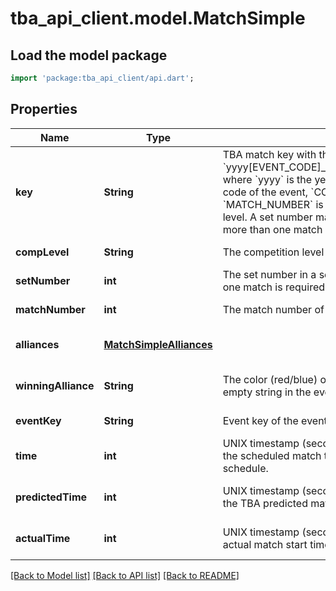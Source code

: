 # tba_api_client.model.MatchSimple

## Load the model package

```dart
import 'package:tba_api_client/api.dart';
```

## Properties

| Name                | Type                                                | Description                                                                                                                                                                                                                                                                                                                                                                                                 | Notes                       |
| ------------------- | --------------------------------------------------- | ----------------------------------------------------------------------------------------------------------------------------------------------------------------------------------------------------------------------------------------------------------------------------------------------------------------------------------------------------------------------------------------------------------- | --------------------------- |
| **key**             | **String**                                          | TBA match key with the format &#x60;yyyy[EVENT_CODE]\_[COMP_LEVEL]m[MATCH_NUMBER]&#x60;, where &#x60;yyyy&#x60; is the year, and &#x60;EVENT_CODE&#x60; is the event code of the event, &#x60;COMP_LEVEL&#x60; is (qm, ef, qf, sf, f), and &#x60;MATCH_NUMBER&#x60; is the match number in the competition level. A set number may append the competition level if more than one match in required per set. | [default to null]           |
| **compLevel**       | **String**                                          | The competition level the match was played at.                                                                                                                                                                                                                                                                                                                                                              | [default to null]           |
| **setNumber**       | **int**                                             | The set number in a series of matches where more than one match is required in the match series.                                                                                                                                                                                                                                                                                                            | [default to null]           |
| **matchNumber**     | **int**                                             | The match number of the match in the competition level.                                                                                                                                                                                                                                                                                                                                                     | [default to null]           |
| **alliances**       | [**MatchSimpleAlliances**](MatchSimpleAlliances.md) |                                                                                                                                                                                                                                                                                                                                                                                                             | [optional][default to null] |
| **winningAlliance** | **String**                                          | The color (red/blue) of the winning alliance. Will contain an empty string in the event of no winner, or a tie.                                                                                                                                                                                                                                                                                             | [optional][default to null] |
| **eventKey**        | **String**                                          | Event key of the event the match was played at.                                                                                                                                                                                                                                                                                                                                                             | [default to null]           |
| **time**            | **int**                                             | UNIX timestamp (seconds since 1-Jan-1970 00:00:00) of the scheduled match time, as taken from the published schedule.                                                                                                                                                                                                                                                                                       | [optional][default to null] |
| **predictedTime**   | **int**                                             | UNIX timestamp (seconds since 1-Jan-1970 00:00:00) of the TBA predicted match start time.                                                                                                                                                                                                                                                                                                                   | [optional][default to null] |
| **actualTime**      | **int**                                             | UNIX timestamp (seconds since 1-Jan-1970 00:00:00) of actual match start time.                                                                                                                                                                                                                                                                                                                              | [optional][default to null] |

[[Back to Model list]](../README.md#documentation-for-models) [[Back to API list]](../README.md#documentation-for-api-endpoints) [[Back to README]](../README.md)
